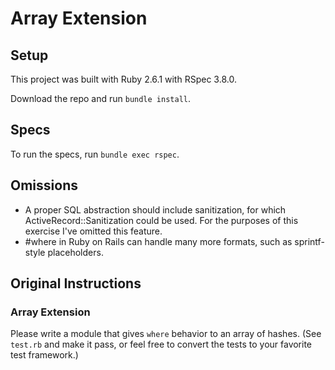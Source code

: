 # Array Extension

## Setup

This project was built with Ruby 2.6.1 with RSpec 3.8.0.

Download the repo and run `bundle install`.

## Specs

To run the specs, run `bundle exec rspec`.

## Omissions

 * A proper SQL abstraction should include sanitization, for which ActiveRecord::Sanitization could be used. For the purposes of this exercise I've omitted this feature.
 * #where in Ruby on Rails can handle many more formats, such as sprintf-style placeholders.

## Original Instructions

### Array Extension

Please write a module that gives `where` behavior to an array of hashes. (See
`test.rb` and make it pass, or feel free to convert the tests to your favorite
test framework.)
